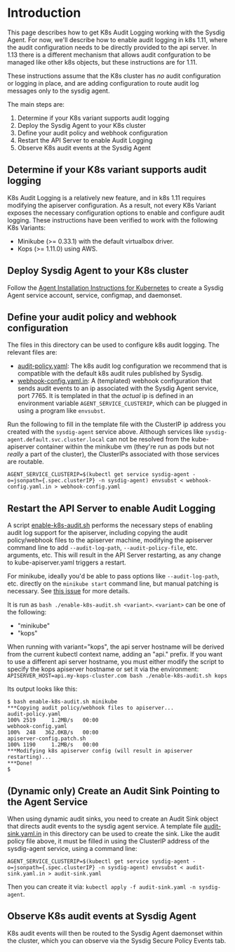 # Introduction

This page describes how to get K8s Audit Logging working with the Sysdig Agent. For now, we'll describe how to enable audit logging in k8s 1.11, where the audit configuration needs to be directly provided to the api server. In 1.13 there is a different mechanism that allows audit confguration to be managed like other k8s objects, but these instructions are for 1.11.

These instructions assume that the K8s cluster has *no* audit configuration or logging in place, and are adding configuration to route audit log messages only to the sysdig agent.

The main steps are:

1. Determine if your K8s variant supports audit logging
1. Deploy the Sysdig Agent to your K8s cluster
1. Define your audit policy and webhook configuration
1. Restart the API Server to enable Audit Logging
1. Observe K8s audit events at the Sysdig Agent

## Determine if your K8s variant supports audit logging

K8s Audit Logging is a relatively new feature, and in k8s 1.11 requires modifying the apiserver configuration. As a result, not every K8s Variant exposes the necessary configuration options to enable and configure audit logging. These instructions have been verified to work with the following K8s Variants:

* Minikube (>= 0.33.1) with the default virtualbox driver.
* Kops (>= 1.11.0) using AWS.

## Deploy Sysdig Agent to your K8s cluster

Follow the [Agent Installation Instructions for Kubernetes](https://sysdigdocs.atlassian.net/wiki/x/uQB3Cw) to create a Sysdig Agent service account, service, configmap, and daemonset.

## Define your audit policy and webhook configuration

The files in this directory can be used to configure k8s audit logging. The relevant files are:

* [audit-policy.yaml](./audit-policy.yaml): The k8s audit log configuration we recommend that is compatible with the default k8s audit rules published by Sysdig.
* [webhook-config.yaml.in](./webhook-config.yaml.in): A (templated) webhook configuration that sends audit events to an ip associated with the Sysdig Agent service, port 7765. It is templated in that the *actual* ip is defined in an environment variable `AGENT_SERVICE_CLUSTERIP`, which can be plugged in using a program like `envsubst`.

Run the following to fill in the template file with the ClusterIP ip address you created with the `sysdig-agent` service above. Although services like `sysdig-agent.default.svc.cluster.local` can not be resolved from the kube-apiserver container within the minikube vm (they're run as pods but not *really* a part of the cluster), the ClusterIPs associated with those services are routable.

```
AGENT_SERVICE_CLUSTERIP=$(kubectl get service sysdig-agent -o=jsonpath={.spec.clusterIP} -n sysdig-agent) envsubst < webhook-config.yaml.in > webhook-config.yaml
```

## Restart the API Server to enable Audit Logging

A script [enable-k8s-audit.sh](./enable-k8s-audit.sh) performs the necessary steps of enabling audit log support for the apiserver, including copying the audit policy/webhook files to the apiserver machine, modifying the apiserver command line to add `--audit-log-path`, `--audit-policy-file`, etc. arguments, etc. This will result in the API Server restarting, as any change to kube-apiserver.yaml triggers a restart.

For minikube, ideally you'd be able to pass options like `--audit-log-path`, etc. directly on the `minikube start` command line, but manual patching is necessary. See [this issue](https://github.com/kubernetes/minikube/issues/2741) for more details.

It is run as `bash ./enable-k8s-audit.sh <variant>`. `<variant>` can be one of the following:

* "minikube"
* "kops"

When running with variant="kops", the api server hostname will be derived from the current kubectl context name, adding an "api." prefix. If you want to use a different api server hostname, you must either modify the script to specify the kops apiserver hostname or set it via the environment: `APISERVER_HOST=api.my-kops-cluster.com bash ./enable-k8s-audit.sh kops`

Its output looks like this:

```
$ bash enable-k8s-audit.sh minikube
***Copying audit policy/webhook files to apiserver...
audit-policy.yaml                                                                           100% 2519     1.2MB/s   00:00
webhook-config.yaml                                                                         100%  248   362.0KB/s   00:00
apiserver-config.patch.sh                                                                   100% 1190     1.2MB/s   00:00
***Modifying k8s apiserver config (will result in apiserver restarting)...
***Done!
$
```

## (Dynamic only) Create an Audit Sink Pointing to the Agent Service

When using dynamic audit sinks, you need to create an Audit Sink object that directs audit events to the sysdig agent service. A template file [audit-sink.yaml.in](./audit-sink.yaml.in) in this directory can be used to create the sink. Like the audit policy file above, it must be filled in using the ClusterIP address of the sysdig-agent service, using a command line:

```
AGENT_SERVICE_CLUSTERIP=$(kubectl get service sysdig-agent -o=jsonpath={.spec.clusterIP} -n sysdig-agent) envsubst < audit-sink.yaml.in > audit-sink.yaml
```

Then you can create it via: `kubectl apply -f audit-sink.yaml -n sysdig-agent`.

## Observe K8s audit events at Sysdig Agent

K8s audit events will then be routed to the Sysdig Agent daemonset within the cluster, which you can observe via the Sysdig Secure Policy Events tab.
